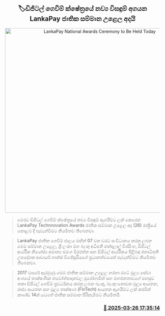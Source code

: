 <p align='center'><b><h2 align='center' title='LankaPay National Awards Ceremony to Be Held Today'>🏷ඩිජිටල් ගෙවීම් ක්ෂේත්‍රයේ නව්‍ය විසඳුම් අගයන LankaPay ජාතික සම්මාන උළෙල අදයි</h2></b></p>
<p align='center'><img src='https://helakuru.sgp1.cdn.digitaloceanspaces.com/esana/images/lib/technovation-2025.jpg' width='600' alt='LankaPay National Awards Ceremony to Be Held Today'></p>

> මෙරට ඩිජිටල් ගෙවීම්⁣ ක්ෂේත්‍රයේ නව්‍ය විසඳුම් ඇගයීමට ලක් කෙරෙන LankaPay Technnovation Awards ජාතික සම්මාන උළෙල අද (26) රාත්‍රියේ කොළඹ දී පැවැත්වීමට නියමිතව තිබෙනවා.

> LankaPay ජාතික ගෙවීම් ජාලය මඟින් 07 වන වරට සංවිධානය කරනු ලබන මෙම සම්මාන උළෙල, ශ්‍රී ලංකා මහ බැංකු අධිපති නන්දලාල් වීරසිංහ, ඩිජිටල් ආර්ථික නියෝජ්‍ය අමාත්‍ය එරංග වීරරත්න සහ ඩිජිටල් ආර්ථිකය පිළිබඳ ජනාධිපති උපදේශක ආචාර්ය හාන්ස් විජේසූරියගේ ප්‍රධානත්වයෙන් පැවැත්වීමට නියමිතව තිබෙනවා.

> 2017 වසරේ ඇරඹුණු මෙම ජාතික සම්මාන උළෙල හරහා රටේ මූල්‍ය සේවා අංශයේ තාක්ෂණික නවෝත්පාදනවල පුරෝගාමීන් සහ මහජනතාවගේ පහසුව තකා ඩිජිටල් ගෙවීම් ප්‍රවර්ධනය කරනු ලබන බැංකු, බැංකු-නොවන මූල්‍ය ආයතන, රාජ්‍ය ආයතන සහ මූල්‍ය තාක්ෂණ (FinTech) ආයතන ඇගයීමට ලක් කරමින් කාණ්ඩ 14ක් යටතේ ජාතික සම්මාන පිරිනැමීමට නියමිතයි.



<h3 align='right'><a href='https://www.helakuru.lk/esana/p/108671/'>📅 2025-03-26 17:35:14</a></h3>
